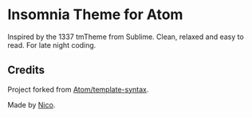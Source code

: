 # Insomnia Theme for Atom

Inspired by the 1337 tmTheme from Sublime. Clean, relaxed and easy to read. For late night coding.

## Credits

Project forked from [Atom/template-syntax](https://github.com/atom/template-syntax).

Made by [Nico](http://nicotroia.com).
